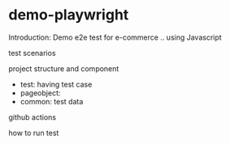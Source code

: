 # demo-playwright
Introduction:
Demo e2e test for e-commerce .. using Javascript

test scenarios

project structure and component

- test: having test case
- pageobject:
- common: test data
  
github actions

how to run test
